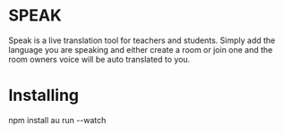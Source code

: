 # SPEAK
Speak is a live translation tool for teachers and students.
Simply add the language you are speaking and either create a room or join one and the room owners voice will be auto translated to you.

# Installing
npm install
au run --watch
